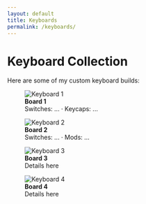 ```yaml
---
layout: default
title: Keyboards
permalink: /keyboards/
---
```


# Keyboard Collection

Here are some of my custom keyboard builds:

<div class="gallery">
<figure>
  <img src="/assets/img/keyboards/7E0B4E4A-7255-49CF-8D4C-3E619A56C90E_1_201_a.jpeg" alt="Keyboard 1">
  <figcaption><strong>Board 1</strong><br/>Switches: ... · Keycaps: ...</figcaption>
</figure>

<figure>
  <img src="/assets/img/keyboards/424BD3D8-00B2-4F79-B224-F3AEB715D12B_1_105_c.jpeg" alt="Keyboard 2">
  <figcaption><strong>Board 2</strong><br/>Switches: ... · Mods: ...</figcaption>
</figure>

<figure>
  <img src="/assets/img/keyboards/6A220EB0-881A-466D-92A7-F469AE83592D_1_105_c.jpeg" alt="Keyboard 3">
  <figcaption><strong>Board 3</strong><br/>Details here</figcaption>
</figure>

<figure>
  <img src="/assets/img/keyboards/E265966C-E192-48C1-BDDD-6840370F2854_1_105_c.jpeg" alt="Keyboard 4">
  <figcaption><strong>Board 4</strong><br/>Details here</figcaption>
</figure>
</div>
